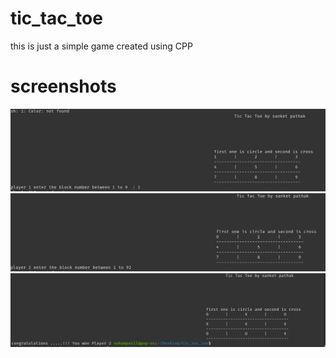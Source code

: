 # tic_tac_toe
this is just a simple game created using CPP

# screenshots



<img src="img/1.jpeg">
<img src="img/2.jpeg">
<img src="img/3.jpeg">
